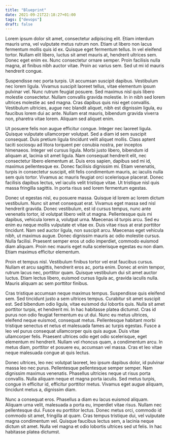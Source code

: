 ```yaml
---
title: "Blueprint"
date: 2021-09-21T22:18:27+01:00
tags: ["devops"]
draft: false
---
```


Lorem ipsum dolor sit amet, consectetur adipiscing elit. Etiam interdum mauris urna, vel vulputate metus rutrum non. Etiam ut libero non lacus fermentum mollis quis id ex. Quisque eget fermentum tellus. In vel eleifend tortor. Nullam elit libero, luctus sit amet mauris at, hendrerit ultrices sem. Donec eget enim ex. Nunc consectetur ornare semper. Proin facilisis nulla magna, at finibus nibh auctor vitae. Proin ac varius sem. Sed ut mi id mauris hendrerit congue.

Suspendisse nec porta turpis. Ut accumsan suscipit dapibus. Vestibulum nec lorem ligula. Vivamus suscipit laoreet tellus, vitae elementum ipsum pulvinar vel. Nunc rutrum feugiat posuere. Sed maximus nisl quis libero molestie consectetur. Nullam convallis gravida molestie. In in nibh sed lorem ultrices molestie ac sed magna. Cras dapibus quis nisi eget convallis. Vestibulum ultricies, augue nec blandit aliquet, nibh est dignissim ligula, eu faucibus lorem dui ac ante. Nullam erat mauris, bibendum gravida viverra non, pharetra vitae lorem. Aliquam sed aliquet enim.

Ut posuere felis non augue efficitur congue. Integer nec laoreet ligula. Quisque vulputate ullamcorper volutpat. Sed a diam id sem suscipit consequat. Duis pretium ligula tincidunt velit aliquet mollis. Class aptent taciti sociosqu ad litora torquent per conubia nostra, per inceptos himenaeos. Integer vel cursus ligula. Morbi justo libero, bibendum id aliquam at, lacinia sit amet ligula. Nam consequat hendrerit elit, nec consectetur libero elementum at. Duis eros sapien, dapibus sed mi id, maximus pellentesque ex. Donec facilisis dignissim mi. Etiam venenatis, turpis in consectetur suscipit, elit felis condimentum mauris, ac iaculis nulla sem quis tortor. Vivamus ac mauris feugiat orci scelerisque placerat. Donec facilisis dapibus lectus, vel iaculis velit tristique vitae. Ut tristique nisl quis massa fringilla sagittis. In porta risus sed lorem fermentum egestas.

Donec ut egestas nisl, eu posuere massa. Quisque id lorem ac lorem dictum vestibulum. Nunc sit amet consequat erat. Vivamus eget massa sed nisl hendrerit gravida. Donec vestibulum, est id cursus tempus, nunc ante venenatis tortor, id volutpat libero velit ut magna. Pellentesque quis mi dapibus, vehicula lorem a, volutpat urna. Maecenas id turpis arcu. Sed eu enim eu neque mollis vulputate et vitae ex. Duis vitae risus at erat porttitor tincidunt. Nam sed auctor ligula, non suscipit arcu. Maecenas eget vehicula nibh, ut maximus augue. Donec dignissim mauris ac odio molestie cursus. Nulla facilisi. Praesent semper eros ut odio imperdiet, commodo euismod diam aliquam. Proin nec mauris eget nulla scelerisque egestas eu non diam. Etiam maximus efficitur elementum.

Proin et tempus nisl. Vestibulum finibus tortor vel erat faucibus cursus. Nullam et arcu sagittis, hendrerit eros ac, porta enim. Donec at enim tempor, rutrum lacus nec, porttitor quam. Quisque vestibulum dui sit amet auctor luctus. Etiam lectus libero, euismod cursus ligula ac, gravida iaculis nulla. Mauris aliquam ac sem porttitor finibus.

Cras tristique accumsan neque maximus tempus. Suspendisse quis eleifend sem. Sed tincidunt justo a sem ultrices tempus. Curabitur sit amet suscipit est. Sed bibendum odio ligula, vitae euismod dui lobortis quis. Nulla sit amet porttitor turpis, et hendrerit mi. In hac habitasse platea dictumst. Cras id purus non odio feugiat fermentum eu ut dui. Nunc eu metus ultrices, eleifend neque euismod, consequat metus. Pellentesque habitant morbi tristique senectus et netus et malesuada fames ac turpis egestas. Fusce a leo vel purus consequat ullamcorper quis quis augue. Duis vitae ullamcorper felis. Praesent ultrices odio eget odio scelerisque, eget elementum mi hendrerit. Nullam vel rhoncus quam, a condimentum arcu. In metus diam, porttitor et posuere eu, accumsan vel massa. Cras et leo vitae neque malesuada congue at quis lectus.

Donec ultrices, leo nec volutpat laoreet, leo ipsum dapibus dolor, id pulvinar massa leo nec purus. Pellentesque pellentesque semper semper. Nam dignissim maximus venenatis. Phasellus ultricies neque ut risus porta convallis. Nulla aliquam neque et magna porta iaculis. Sed metus turpis, congue in efficitur id, efficitur porttitor metus. Vivamus eget augue aliquam, tincidunt metus a, dignissim diam.

Nunc a consequat eros. Phasellus a diam eu lacus euismod aliquam. Aliquam urna velit, malesuada a porta eu, imperdiet vitae risus. Nullam nec pellentesque dui. Fusce eu porttitor lectus. Donec metus orci, commodo id commodo sit amet, fringilla at quam. Cras tempus tristique dui, vel vulputate magna condimentum vel. Quisque faucibus lectus sem, a lacinia neque dictum sit amet. Nulla vel magna et odio lobortis ultrices sed ut felis. In hac habitasse platea dictumst.

